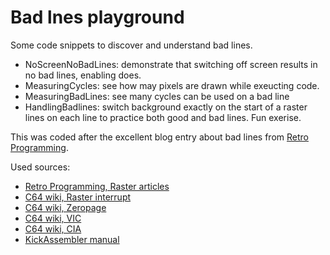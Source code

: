 # Bad lnes playground

Some code snippets to discover and understand bad lines.

- NoScreenNoBadLines: demonstrate that switching off screen results in no bad lines, enabling does.
- MeasuringCycles: see how may pixels are drawn while exeucting code. 
- MeasuringBadLines: see many cycles can be used on a bad line
- HandlingBadlines: switch background exactly on the start of a raster lines on each line to practice both good and bad lines. Fun exerise.

This was coded after the excellent blog entry about bad lines from [Retro Programming](https://www.retro-programming.de/).

Used sources:
- [Retro Programming, Raster articles](https://www.retro-programming.de/programming/nachschlagewerk/interrupts/]der-rasterzeileninterrupt/raster-irq-endlich-stabil/)
- [C64 wiki, Raster interrupt](https://www.c64-wiki.de/wiki/Rasterzeilen-Interrupt)
- [C64 wiki, Zeropage](https://www.c64-wiki.de/wiki/Zeropage)
- [C64 wiki, VIC](https://www.c64-wiki.de/wiki/VIC)
- [C64 wiki, CIA](https://www.c64-wiki.de/wiki/CIA)
- [KickAssembler manual](http://theweb.dk/KickAssembler/KickAssembler.pdf)